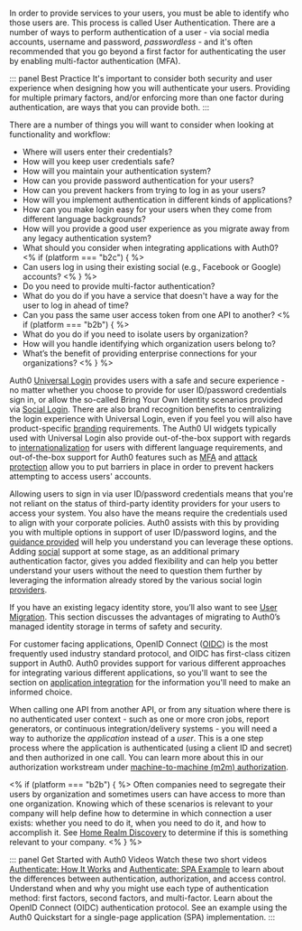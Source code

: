 In order to provide services to your users, you must be able to identify who those users are. This process is called User  Authentication. There are a number of ways to perform authentication of a user - via social media accounts, username and password, <dfn data-key="passwordless">passwordless</dfn> - and it's often recommended that you go beyond a first factor for authenticating the user by enabling multi-factor authentication (MFA).

::: panel Best Practice
It's important to consider both security and user experience when designing how you will authenticate your users. Providing for multiple primary factors, and/or enforcing more than one factor during authentication, are ways that you can provide both.
:::

There are a number of things you will want to consider when looking at functionality and workflow:

* Where will users enter their credentials?
* How will you keep user credentials safe?
* How will you maintain your authentication system?
* How can you provide password authentication for your users?
* How can you prevent hackers from trying to log in as your users?
* How will you implement authentication in different kinds of applications?
* How can you make login easy for your users when they come from different language backgrounds?
* How will you provide a good user experience as you migrate away from any legacy authentication system?
* What should you consider when integrating applications with Auth0?
<% if (platform === "b2c") { %>
* Can users log in using their existing social (e.g., Facebook or Google) accounts?
<%  } %>
* Do you need to provide multi-factor authentication?
* What do you do if you have a service that doesn't have a way for the user to log in ahead of time?
* Can you pass the same user access token from one API to another?
<% if (platform === "b2b") { %>
* What do you do if you need to isolate users by organization?
* How will you handle identifying which organization users belong to?
* What’s the benefit of providing enterprise connections for your organizations?
<%  } %>

Auth0 [Universal Login](#universal-login) provides users with a safe and secure experience - no matter whether you choose to provide for user ID/password credentials sign in, or allow the so-called Bring Your Own Identity scenarios provided via [Social Login](https://auth0.com/learn/social-login/). There are also brand recognition benefits to centralizing the login experience with Universal Login, even if you feel you will also have product-specific [branding](/architecture-scenarios/implementation/${platform}/${platform}-branding) requirements. The Auth0 UI widgets typically used with Universal Login also provide out-of-the-box support with regards to [internationalization](/libraries/lock/v11/i18n) for users with different language requirements, and out-of-the-box support for Auth0 features such as [MFA](#multi-factor-authentication-mfa-) and [attack protection](#attack-protection) allow you to put barriers in place in order to prevent hackers attempting to access users' accounts. 

Allowing users to sign in via user ID/password credentials means that you're not reliant on the status of third-party identity providers for your users to access your system. You also have the means require the credentials used to align with your corporate policies. Auth0 assists with this by providing you with multiple options in support of user ID/password logins, and the [guidance provided](#username-and-password-authentication) will help you understand you can leverage these options. Adding [social](#social-authentication) support at some stage, as an additional primary authentication factor, gives you added flexibility and can help you better understand your users without the need to question them further by leveraging the information already stored by the various social login [providers](/connections/identity-providers-social).

If you have an existing legacy identity store, you’ll also want to see [User Migration](/architecture-scenarios/implementation/${platform}/${platform}-provisioning#user-migration). This section discusses the advantages of migrating to Auth0’s managed identity storage in terms of safety and security.

For customer facing applications, OpenID Connect ([OIDC](/protocols/oidc)) is the most frequently used industry standard protocol, and OIDC has first-class citizen support in Auth0. Auth0 provides support for various different approaches for integrating various different applications, so you'll want to see the section on [application integration](#application-integration) for the information you'll need to make an informed choice. 

When calling one API from another API, or from any situation where there is no authenticated user context - such as one or more cron jobs, report generators, or continuous integration/delivery systems - you will need a way to authorize the _application_ instead of a _user_. This is a one step process where the application is authenticated (using a client ID and secret) and then authorized in one call. You can learn more about this in our authorization workstream under [machine-to-machine (m2m) authorization](/architecture-scenarios/implementation/${platform}/${platform}-authorization#machine-to-machine-m2m-authorization).

<% if (platform === "b2b") { %>
Often companies need to segregate their users by organization and sometimes users can have access to more than one organization.  Knowing which of these scenarios is relevant to your company will help define how to determine in which connection a user exists: whether you need to do it, when you need to do it, and how to accomplish it.  See [Home Realm Discovery](#home-realm-discovery) to determine if this is something relevant to your company.
<%  } %>

::: panel Get Started with Auth0 Videos
Watch these two short videos [Authenticate: How It Works](/videos/get-started/04_01-authenticate-how-it-works) and [Authenticate: SPA Example](/videos/get-started/04_01-authenticate-spa-example) to learn about the differences between authentication, authorization, and access control. Understand when and why you might use each type of authentication method: first factors, second factors, and multi-factor. Learn about the OpenID Connect (OIDC) authentication protocol. See an example using the Auth0 Quickstart for a single-page application (SPA) implementation.
:::
